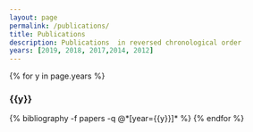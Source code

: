 ```yaml
---
layout: page
permalink: /publications/
title: Publications
description: Publications  in reversed chronological order
years: [2019, 2018, 2017,2014, 2012]
---
```


{% for y in page.years %}
  <h3 class="year">{{y}}</h3>
  {% bibliography -f papers -q @*[year={{y}}]* %}
{% endfor %}
